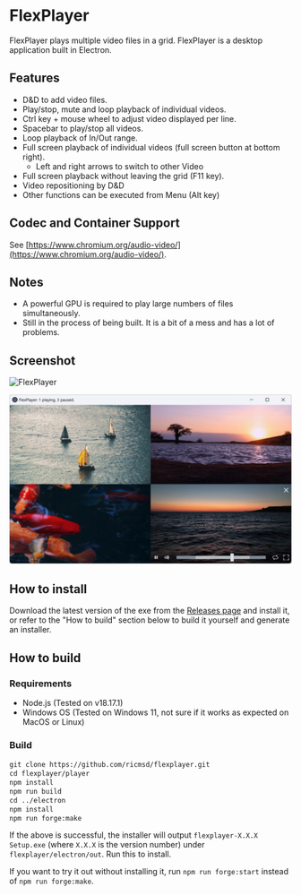# FlexPlayer
FlexPlayer plays multiple video files in a grid. FlexPlayer is a desktop application built in Electron.

## Features
- D&D to add video files.
- Play/stop, mute and loop playback of individual videos.
- Ctrl key + mouse wheel to adjust video displayed per line.
- Spacebar to play/stop all videos.
- Loop playback of In/Out range.
- Full screen playback of individual videos (full screen button at bottom right).
  - Left and right arrows to switch to other Video
- Full screen playback without leaving the grid (F11 key).
- Video repositioning by D&D
- Other functions can be executed from Menu (Alt key)

## Codec and Container Support
See [https://www.chromium.org/audio-video/](https://www.chromium.org/audio-video/).

## Notes
- A powerful GPU is required to play large numbers of files simultaneously.
- Still in the process of being built. It is a bit of a mess and has a lot of problems.

## Screenshot
![FlexPlayer](https://raw.githubusercontent.com/ricmsd/flexplayer/main/docs/screenshot.png)

![FlexPlayer](https://raw.githubusercontent.com/ricmsd/flexplayer/main/docs/screenshot-4.png)

## How to install
Download the latest version of the exe from the [Releases page](https://github.com/ricmsd/flexplayer/releases) and install it, or refer to the "How to build" section below to build it yourself and generate an installer.

## How to build
### Requirements
- Node.js (Tested on v18.17.1)
- Windows OS (Tested on Windows 11, not sure if it works as expected on MacOS or Linux)

### Build
    git clone https://github.com/ricmsd/flexplayer.git
    cd flexplayer/player
    npm install
    npm run build
    cd ../electron
    npm install
    npm run forge:make

If the above is successful, the installer will output `flexplayer-X.X.X Setup.exe` (where `X.X.X` is the version number) under `flexplayer/electron/out`. Run this to install.

If you want to try it out without installing it, run `npm run forge:start` instead of `npm run forge:make`.
